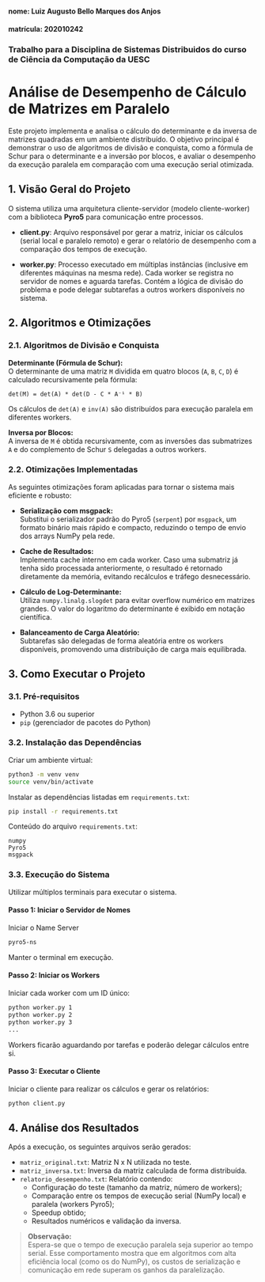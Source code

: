#### nome: Luiz Augusto Bello Marques dos Anjos
#### matrícula: 202010242

### Trabalho para a Disciplina de Sistemas Distribuidos do curso de Ciência da Computação da UESC

# Análise de Desempenho de Cálculo de Matrizes em Paralelo

Este projeto implementa e analisa o cálculo do determinante e da inversa de matrizes quadradas em um ambiente distribuído. O objetivo principal é demonstrar o uso de algoritmos de divisão e conquista, como a fórmula de Schur para o determinante e a inversão por blocos, e avaliar o desempenho da execução paralela em comparação com uma execução serial otimizada.

## 1. Visão Geral do Projeto

O sistema utiliza uma arquitetura cliente-servidor (modelo cliente-worker) com a biblioteca **Pyro5** para comunicação entre processos.

- **client.py**: Arquivo responsável por gerar a matriz, iniciar os cálculos (serial local e paralelo remoto) e gerar o relatório de desempenho com a comparação dos tempos de execução.

- **worker.py**: Processo executado em múltiplas instâncias (inclusive em diferentes máquinas na mesma rede). Cada worker se registra no servidor de nomes e aguarda tarefas. Contém a lógica de divisão do problema e pode delegar subtarefas a outros workers disponíveis no sistema.

## 2. Algoritmos e Otimizações

### 2.1. Algoritmos de Divisão e Conquista

**Determinante (Fórmula de Schur):**  
O determinante de uma matriz `M` dividida em quatro blocos (`A`, `B`, `C`, `D`) é calculado recursivamente pela fórmula:

    det(M) = det(A) * det(D - C * A⁻¹ * B)

Os cálculos de `det(A)` e `inv(A)` são distribuídos para execução paralela em diferentes workers.

**Inversa por Blocos:**  
A inversa de `M` é obtida recursivamente, com as inversões das submatrizes `A` e do complemento de Schur `S` delegadas a outros workers.

### 2.2. Otimizações Implementadas

As seguintes otimizações foram aplicadas para tornar o sistema mais eficiente e robusto:

- **Serialização com msgpack:**  
  Substitui o serializador padrão do Pyro5 (`serpent`) por `msgpack`, um formato binário mais rápido e compacto, reduzindo o tempo de envio dos arrays NumPy pela rede.

- **Cache de Resultados:**  
  Implementa cache interno em cada worker. Caso uma submatriz já tenha sido processada anteriormente, o resultado é retornado diretamente da memória, evitando recálculos e tráfego desnecessário.

- **Cálculo de Log-Determinante:**  
  Utiliza `numpy.linalg.slogdet` para evitar overflow numérico em matrizes grandes. O valor do logaritmo do determinante é exibido em notação científica.

- **Balanceamento de Carga Aleatório:**  
  Subtarefas são delegadas de forma aleatória entre os workers disponíveis, promovendo uma distribuição de carga mais equilibrada.

## 3. Como Executar o Projeto

### 3.1. Pré-requisitos

- Python 3.6 ou superior  
- `pip` (gerenciador de pacotes do Python)

### 3.2. Instalação das Dependências

Criar um ambiente virtual:

```bash
python3 -m venv venv
source venv/bin/activate
```

Instalar as dependências listadas em `requirements.txt`:

```bash
pip install -r requirements.txt
```

Conteúdo do arquivo `requirements.txt`:

```
numpy
Pyro5
msgpack
```

### 3.3. Execução do Sistema

Utilizar múltiplos terminais para executar o sistema.

#### Passo 1: Iniciar o Servidor de Nomes

Iniciar o Name Server

```bash
pyro5-ns
```

Manter o terminal em execução.

#### Passo 2: Iniciar os Workers

Iniciar cada worker com um ID único:

```bash
python worker.py 1
python worker.py 2
python worker.py 3
...
```

Workers ficarão aguardando por tarefas e poderão delegar cálculos entre si.

#### Passo 3: Executar o Cliente

Iniciar o cliente para realizar os cálculos e gerar os relatórios:

```bash
python client.py
```

## 4. Análise dos Resultados

Após a execução, os seguintes arquivos serão gerados:

- `matriz_original.txt`: Matriz N x N utilizada no teste.  
- `matriz_inversa.txt`: Inversa da matriz calculada de forma distribuída.  
- `relatorio_desempenho.txt`: Relatório contendo:
  - Configuração do teste (tamanho da matriz, número de workers);
  - Comparação entre os tempos de execução serial (NumPy local) e paralela (workers Pyro5);
  - Speedup obtido;
  - Resultados numéricos e validação da inversa.

> **Observação:**  
> Espera-se que o tempo de execução paralela seja superior ao tempo serial. Esse comportamento mostra que em algoritmos com alta eficiência local (como os do NumPy), os custos de serialização e comunicação em rede superam os ganhos da paralelização.
